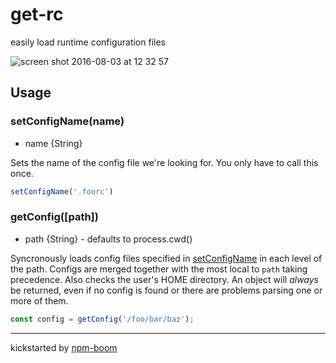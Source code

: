 # get-rc

easily load runtime configuration files

![screen shot 2016-08-03 at 12 32 57](https://cloud.githubusercontent.com/assets/1720010/17375402/6ce33518-5976-11e6-97cd-63dea4799ecd.png)


## Usage

### setConfigName(name)
* name {String}

Sets the name of the config file we're looking for.  You only have to call this
once.

```js
setConfigName('.foorc')  
```

### getConfig([path])
* path {String} - defaults to process.cwd()  

Syncronously loads config files specified in [setConfigName](#setConfigName) in each level of
the path.  Configs are merged together with the most local to `path` taking
precedence. Also checks the user's HOME directory.  An object will *always* be
returned, even if no config is found or there are problems parsing one or more
of them.

```js
const config = getConfig('/foo/bar/baz');
```







---
kickstarted by [npm-boom][npm-boom]

[npm-boom]: https://github.com/reergymerej/npm-boom
